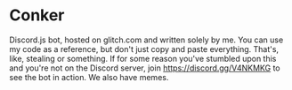 # Conker
Discord.js bot, hosted on glitch.com and written solely by me.
You can use my code as a reference, but don't just copy and paste everything. That's, like, stealing or something.
If for some reason you've stumbled upon this and you're not on the Discord server, join https://discord.gg/V4NKMKG to see the bot in action. We also have memes.
